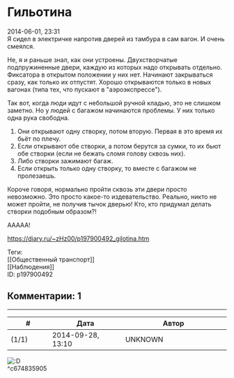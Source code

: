Гильотина
=========

  
2014-06-01, 23:31  
 Я сидел в электричке напротив дверей из тамбура в сам вагон. И очень смеялся.   
   
 Не, я и раньше знал, как они устроены. Двухстворчатые подпружиненные двери, каждую из которых надо открывать отдельно. Фиксатора в открытом положении у них нет. Начинают закрываться сразу, как только их отпустят. Хорошо открываются только в новых вагонах (типа тех, что пускают в "аэроэкспрессе").   
   
 Так вот, когда люди идут с небольшой ручной кладью, это не слишком заметно. Но у людей с багажом начинаются проблемы. У них только одна рука свободна.   
   
 1. Они открывают одну створку, потом вторую. Первая в это время их бьёт по плечу.   
 2. Если открывают обе створки, а потом берутся за сумки, то их бьют обе створки (если не бежать сломя голову сквозь них).   
 3. Либо створки зажимают багаж.   
 4. Если открыть только одну створку, то вместе с багажом не пролезаешь.   
   
 Короче говоря, нормально пройти сквозь эти двери просто невозможно. Это просто какое-то издевательство. Реально, никто не может пройти, не получив тычок дверью! Кто, кто придумал делать створки подобным образом?!   
   
 ААААА!   
  
<https://diary.ru/~zHz00/p197900492_gilotina.htm>  
  
Теги:  
[[Общественный транспорт]]  
[[Наблюдения]]  
ID: p197900492  


Комментарии: 1
--------------

  


---



|         #         |              Дата              |                     Автор                     |           ID           |
| --- | --- | --- | --- |
| (1/1) | 2014-09-28, 13:10 | UNKNOWN | c674835905 |

  
 ![:D](http://static.diary.ru/picture/1131.gif)   
 ^c674835905